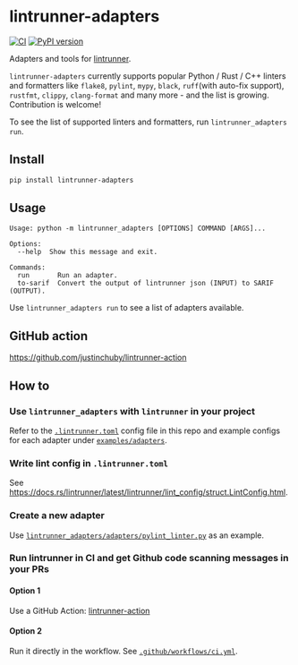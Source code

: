 # lintrunner-adapters

[![CI](https://github.com/justinchuby/lintrunner-adapters/actions/workflows/ci.yml/badge.svg)](https://github.com/justinchuby/lintrunner-adapters/actions/workflows/ci.yml)
[![PyPI version](https://badge.fury.io/py/lintrunner-adapters.svg)](https://badge.fury.io/py/lintrunner-adapters)

Adapters and tools for [lintrunner](https://github.com/suo/lintrunner).

`lintrunner-adapters` currently supports popular Python / Rust / C++ linters and formatters like `flake8`, `pylint`, `mypy`, `black`, `ruff`(with auto-fix support), `rustfmt`, `clippy`, `clang-format` and many more - and the list is growing. Contribution is welcome!

To see the list of supported linters and formatters, run `lintrunner_adapters run`.

## Install

```sh
pip install lintrunner-adapters
```

## Usage

```text
Usage: python -m lintrunner_adapters [OPTIONS] COMMAND [ARGS]...

Options:
  --help  Show this message and exit.

Commands:
  run       Run an adapter.
  to-sarif  Convert the output of lintrunner json (INPUT) to SARIF (OUTPUT).
```

Use `lintrunner_adapters run` to see a list of adapters available.

## GitHub action

https://github.com/justinchuby/lintrunner-action

## How to

### Use `lintrunner_adapters` with `lintrunner` in your project

Refer to the [`.lintrunner.toml`](https://github.com/justinchuby/lintrunner-adapters/blob/main/.lintrunner.toml) config file in this repo and example configs for each adapter under [`examples/adapters`](https://github.com/justinchuby/lintrunner-adapters/tree/main/examples/adapters).

### Write lint config in `.lintrunner.toml`

See https://docs.rs/lintrunner/latest/lintrunner/lint_config/struct.LintConfig.html.

### Create a new adapter

Use [`lintrunner_adapters/adapters/pylint_linter.py`](https://github.com/justinchuby/lintrunner-adapters/blob/main/lintrunner_adapters/adapters/pylint_linter.py) as an example.

### Run lintrunner in CI and get Github code scanning messages in your PRs

#### Option 1

Use a GitHub Action: [lintrunner-action](https://github.com/justinchuby/lintrunner-action)

#### Option 2

Run it directly in the workflow. See [`.github/workflows/ci.yml`](https://github.com/justinchuby/lintrunner-adapters/blob/main/.github/workflows/ci.yml).
